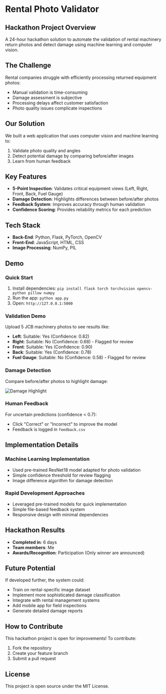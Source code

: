 # Rental Photo Validator

## Hackathon Project Overview
A 24-hour hackathon solution to automate the validation of rental machinery return photos and detect damage using machine learning and computer vision.

## The Challenge
Rental companies struggle with efficiently processing returned equipment photos:
- Manual validation is time-consuming
- Damage assessment is subjective
- Processing delays affect customer satisfaction
- Photo quality issues complicate inspections

## Our Solution
We built a web application that uses computer vision and machine learning to:
1. Validate photo quality and angles
2. Detect potential damage by comparing before/after images
3. Learn from human feedback

## Key Features
- **5-Point Inspection**: Validates critical equipment views (Left, Right, Front, Back, Fuel Gauge)
- **Damage Detection**: Highlights differences between before/after photos
- **Feedback System**: Improves accuracy through human validation
- **Confidence Scoring**: Provides reliability metrics for each prediction

## Tech Stack
- **Back-End**: Python, Flask, PyTorch, OpenCV
- **Front-End**: JavaScript, HTML, CSS
- **Image Processing**: NumPy, PIL

## Demo

### Quick Start
1. Install dependencies: `pip install flask torch torchvision opencv-python pillow numpy`
2. Run the app: `python app.py`
3. Open: `http://127.0.0.1:5000`

### Validation Demo
Upload 5 JCB machinery photos to see results like:
- **Left**: Suitable: Yes (Confidence: 0.82)
- **Right**: Suitable: No (Confidence: 0.68) - Flagged for review
- **Front**: Suitable: Yes (Confidence: 0.90)
- **Back**: Suitable: Yes (Confidence: 0.78)
- **Fuel Gauge**: Suitable: No (Confidence: 0.58) - Flagged for review

### Damage Detection
Compare before/after photos to highlight damage:

![Damage Highlight](https://github.com/user-attachments/assets/610b1521-8d59-445e-9ce2-a91fa0307b30)

### Human Feedback
For uncertain predictions (confidence < 0.7):
- Click "Correct" or "Incorrect" to improve the model
- Feedback is logged in `feedback.csv`

## Implementation Details

### Machine Learning Implementation
- Used pre-trained ResNet18 model adapted for photo validation
- Simple confidence threshold for review flagging
- Image difference algorithm for damage detection

### Rapid Development Approaches
- Leveraged pre-trained models for quick implementation
- Simple file-based feedback system
- Responsive design with minimal dependencies

## Hackathon Results
- **Completed in**: 6 days
- **Team members**: Me
- **Awards/Recognition**: Participation (Only winner are announced)

## Future Potential
If developed further, the system could:
- Train on rental-specific image dataset
- Implement more sophisticated damage classification
- Integrate with rental management systems
- Add mobile app for field inspections
- Generate detailed damage reports

## How to Contribute
This hackathon project is open for improvements! To contribute:
1. Fork the repository
2. Create your feature branch
3. Submit a pull request

## License
This project is open source under the MIT License.

